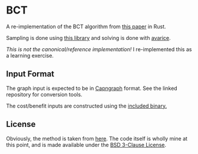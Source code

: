 # BCT

A re-implementation of the BCT algorithm from [this
paper][paper] in Rust.

Sampling is done using [this library](https://github.com/emallson/ris.rs)
and solving is done with
[avarice](https://github.com/emallson/avarice.rs/tree/setlike).

*This is not the canonical/reference implementation!* I re-implemented this as
a learning exercise.

## Input Format

The graph input is expected to be in
[Capngraph](https://github.com/emallson/capngraph) format. See the linked
repository for conversion tools.

The cost/benefit inputs are constructed using the [included
binary.](./src/bin/build-data.rs)

## License

Obviously, the method is taken from [here][paper].
The code itself is wholly mine at this point, and is made available under the
[BSD 3-Clause License](./LICENSE).

[paper]: https://doi.org/10.1109/INFOCOM.2016.7524377
